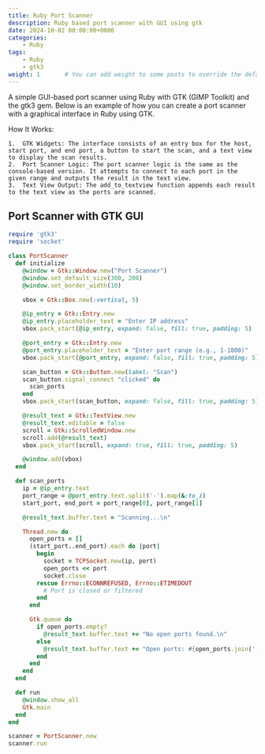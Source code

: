 ```yaml
---
title: Ruby Port Scanner
description: Ruby based port scanner with GUI using gtk
date: 2024-10-02 00:00:00+0000
categories:
    - Ruby
tags:
    - Ruby
    - gtk3
weight: 1       # You can add weight to some posts to override the default sorting (date descending)
---
```


 A simple GUI-based port scanner using Ruby with GTK (GIMP Toolkit) and the gtk3 gem. Below is an example of how you can create a port scanner with a graphical interface in Ruby using GTK.

How It Works:

    1.  GTK Widgets: The interface consists of an entry box for the host, start port, and end port, a button to start the scan, and a text view to display the scan results.
    2.  Port Scanner Logic: The port scanner logic is the same as the console-based version. It attempts to connect to each port in the given range and outputs the result in the text view.
    3.  Text View Output: The add_to_textview function appends each result to the text view as the ports are scanned.

## Port Scanner with GTK GUI

```ruby
require 'gtk3'
require 'socket'

class PortScanner
  def initialize
    @window = Gtk::Window.new("Port Scanner")
    @window.set_default_size(300, 200)
    @window.set_border_width(10)

    vbox = Gtk::Box.new(:vertical, 5)

    @ip_entry = Gtk::Entry.new
    @ip_entry.placeholder_text = "Enter IP address"
    vbox.pack_start(@ip_entry, expand: false, fill: true, padding: 5)

    @port_entry = Gtk::Entry.new
    @port_entry.placeholder_text = "Enter port range (e.g., 1-1000)"
    vbox.pack_start(@port_entry, expand: false, fill: true, padding: 5)

    scan_button = Gtk::Button.new(label: "Scan")
    scan_button.signal_connect "clicked" do
      scan_ports
    end
    vbox.pack_start(scan_button, expand: false, fill: true, padding: 5)

    @result_text = Gtk::TextView.new
    @result_text.editable = false
    scroll = Gtk::ScrolledWindow.new
    scroll.add(@result_text)
    vbox.pack_start(scroll, expand: true, fill: true, padding: 5)

    @window.add(vbox)
  end

  def scan_ports
    ip = @ip_entry.text
    port_range = @port_entry.text.split('-').map(&:to_i)
    start_port, end_port = port_range[0], port_range[1]

    @result_text.buffer.text = "Scanning...\n"

    Thread.new do
      open_ports = []
      (start_port..end_port).each do |port|
        begin
          socket = TCPSocket.new(ip, port)
          open_ports << port
          socket.close
        rescue Errno::ECONNREFUSED, Errno::ETIMEDOUT
          # Port is closed or filtered
        end
      end

      Gtk.queue do
        if open_ports.empty?
          @result_text.buffer.text += "No open ports found.\n"
        else
          @result_text.buffer.text += "Open ports: #{open_ports.join(', ')}\n"
        end
      end
    end
  end

  def run
    @window.show_all
    Gtk.main
  end
end

scanner = PortScanner.new
scanner.run
```